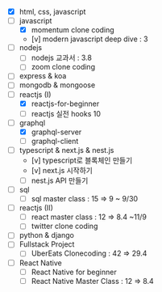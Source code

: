 
- [x] html, css, javascript
- [ ] javascript
    - [x] momentum clone coding
    - [v] modern javascript deep dive : 3 
- [ ] nodejs
    - [ ] nodejs 교과서 : 3.8 
    - [ ] zoom clone coding
- [ ] express & koa
- [ ] mongodb & mongoose
- [ ] reactjs (I)
    - [x] reactjs-for-beginner 
    - [ ] reactjs 실전 hooks 10   
- [ ] graphql
    - [x] graphql-server
    - [ ] graphql-client
- [ ] typescript & next.js & nest.js
    - [v] typescript로 블록체인 만들기
    - [v] next.js 시작하기
    - [ ] nest.js API 만들기
- [ ] sql
    - [ ] sql master class : 15 => 9 ~ 9/30
- [ ] reactjs (II)
    - [ ] react master class : 12 => 8.4 ~11/9
    - [ ] twitter clone coding
- [ ] python & django
- [ ] Fullstack Project
    - [ ] UberEats Clonecoding : 42 => 29.4
- [ ] React Native
    - [ ] React Native for beginner
    - [ ] React Native Master Class : 12 => 8.4